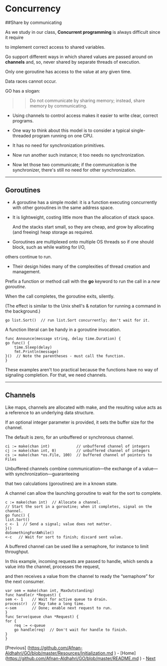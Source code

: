 
# Concurrency

##Share by communicating


As we study in our class, **Concurrent programming**  is always difficult since it require 

to implement correct access to shared variables. 

Go support  different ways in which shared values are passed around on **channels** and, so, never  shared by separate threads of execution.

Only one goroutine has access to the value at any given time.

Data races cannot occur.

GO has a slogan:

>> Do not communicate by sharing memory; instead, share memory by communicating.

* Using channels to control access makes it easier to write clear, correct programs.

* One way to think about this model is to consider a typical single-threaded program running on one CPU. 

* It has no need for synchronization primitives. 

* Now run another such instance; it too needs no synchronization. 

* Now let those two communicate; if the communication is the synchronizer, there's still no need for other synchronization. 

------------------------------------
## Goroutines

 * A goroutine has a simple model: it is a function executing concurrently with other goroutines in the same address space. 
 
 * It is lightweight, costing little more than the allocation of stack space. 
 
   And the stacks start small, so they are cheap, and grow by allocating (and freeing) heap storage as required.

* Goroutines are multiplexed onto multiple OS threads so if one should block, such as while waiting for I/O,

 others continue to run.
 
 * Their design hides many of the complexities of thread creation and management.

Prefix a function or method call with the **go** keyword to run the call in a *new goroutine*. 

When the call completes, the goroutine exits, silently. 

(The effect is similar to the Unix shell's & notation for running a command in the background.)

    go list.Sort()  // run list.Sort concurrently; don't wait for it.
    
A function literal can be handy in a goroutine invocation.

    func Announce(message string, delay time.Duration) {
    go func() {
        time.Sleep(delay)
        fmt.Println(message)
    }()  // Note the parentheses - must call the function.
    }

These examples aren't too practical because the functions have no way of signaling completion. For that, we need channels.

---------------------------------------------------

## Channels

Like maps, channels are allocated with make, and the resulting value acts as a reference to an underlying data structure. 

If an optional integer parameter is provided, it sets the buffer size for the channel.

The default is zero, for an unbuffered or synchronous channel.

    ci := make(chan int)            // unbuffered channel of integers
    cj := make(chan int, 0)         // unbuffered channel of integers
    cs := make(chan *os.File, 100)  // buffered channel of pointers to Files
    
Unbuffered channels combine communication—the exchange of a value—with synchronization—guaranteeing 

that two calculations (goroutines) are in a known state.

 A channel can allow the launching goroutine to wait for the sort to complete.

    c := make(chan int)  // Allocate a channel.
    // Start the sort in a goroutine; when it completes, signal on the channel.
    go func() {
    list.Sort()
    c <- 1  // Send a signal; value does not matter.
    }()
    doSomethingForAWhile()
    <-c   // Wait for sort to finish; discard sent value.
    

A buffered channel can be used like a semaphore, for instance to limit throughput. 

In this example, incoming requests are passed to handle, which sends a value into the channel, processes the request, 

and then receives a value from the channel to ready the “semaphore” for the next consumer. 

    var sem = make(chan int, MaxOutstanding)
    func handle(r *Request) {
    sem <- 1    // Wait for active queue to drain.
    process(r)  // May take a long time.
    <-sem       // Done; enable next request to run.
    }
    func Serve(queue chan *Request) {
    for {
        req := <-queue
        go handle(req)  // Don't wait for handle to finish.
    }
    }
    
[Previous] (https://github.com/Afnan-Aldhahri/GO/blob/master/Resources/Initialization.md ) - 
[Home] (https://github.com/Afnan-Aldhahri/GO/blob/master/README.md ) -
[ Next](https://github.com/Afnan-Aldhahri/GO/blob/master/Resources/Run%20your%20first%20program.md)
